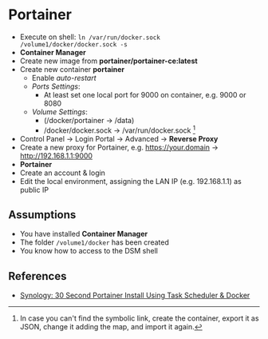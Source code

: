 # Portainer

- Execute on shell: `ln /var/run/docker.sock /volume1/docker/docker.sock -s`
- **Container Manager**
- Create new image from **portainer/portainer-ce:latest**
- Create new container **portainer**
    - Enable *auto-restart*
    - *Ports Settings*:
        - At least set one local port for 9000 on container, e.g. 9000 or 8080
    - *Volume Settings*:
        - (/docker/portainer -> /data)
        - /docker/docker.sock -> /var/run/docker.sock [^1]
- Control Panel -> Login Portal -> Advanced -> **Reverse Proxy**
- Create a new proxy for Portainer, e.g. https://your.domain -> http://192.168.1.1:9000
- **Portainer**
- Create an account & login
- Edit the local environment, assigning the LAN IP (e.g. 192.168.1.1) as public IP

[^1]: In case you can't find the symbolic link, create the container, export it as JSON, change it adding the map, and import it again.

## Assumptions

- You have installed **Container Manager**
- The folder `/volume1/docker` has been created
- You know how to access to the DSM shell

## References

- [Synology: 30 Second Portainer Install Using Task Scheduler & Docker](https://mariushosting.com/synology-30-second-portainer-install-using-task-scheduler-docker/)
